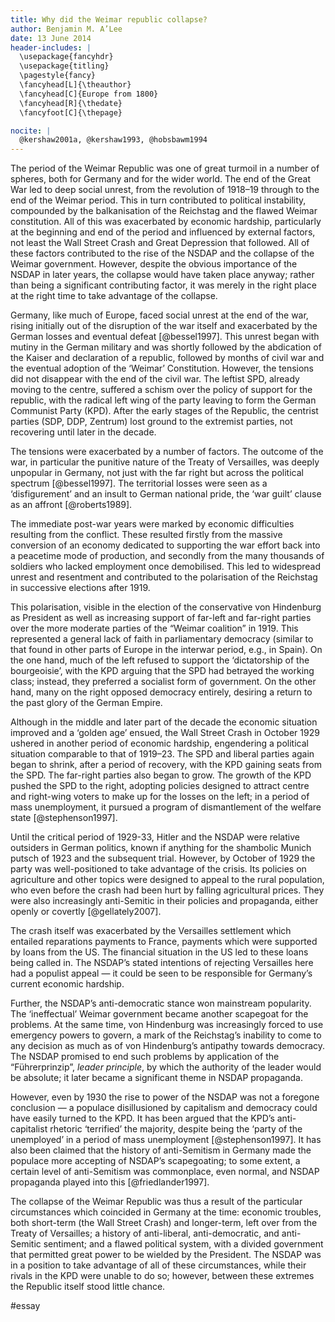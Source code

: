 ```yaml
---
title: Why did the Weimar republic collapse?
author: Benjamin M. A’Lee
date: 13 June 2014
header-includes: |
  \usepackage{fancyhdr}
  \usepackage{titling}
  \pagestyle{fancy}
  \fancyhead[L]{\theauthor}
  \fancyhead[C]{Europe from 1800}
  \fancyhead[R]{\thedate}
  \fancyfoot[C]{\thepage}

nocite: |
  @kershaw2001a, @kershaw1993, @hobsbawm1994
---
```


<!-- 54% average with first essay -->

The period of the Weimar Republic was one of great turmoil in a number of spheres, both for Germany and for the wider world. The end of the Great War led to deep social unrest, from the revolution of 1918–19 through to the end of the Weimar period. This in turn contributed to political instability, compounded by the balkanisation of the Reichstag and the flawed Weimar constitution. All of this was exacerbated by economic hardship, particularly at the beginning and end of the period and influenced by external factors, not least the Wall Street Crash and Great Depression that followed. All of these factors contributed to the rise of the NSDAP and the collapse of the Weimar government. However, despite the obvious importance of the NSDAP in later years, the collapse would have taken place anyway; rather than being a significant contributing factor, it was merely in the right place at the right time to take advantage of the collapse.

Germany, like much of Europe, faced social unrest at the end of the war, rising initially out of the disruption of the war itself and exacerbated by the German losses and eventual defeat [@bessel1997]. This unrest began with mutiny in the German military and was shortly followed by the abdication of the Kaiser and declaration of a republic, followed by months of civil war and the eventual adoption of the ‘Weimar’ Constitution. However, the tensions did not disappear with the end of the civil war. The leftist SPD, already moving to the centre, suffered a schism over the policy of support for the republic, with the radical left wing of the party leaving to form the German Communist Party (KPD). After the early stages of the Republic, the centrist parties (SDP, DDP, Zentrum) lost ground to the extremist parties, not recovering until later in the decade.

The tensions were exacerbated by a number of factors. The outcome of the war, in particular the punitive nature of the Treaty of Versailles, was deeply unpopular in Germany, not just with the far right but across the political spectrum [@bessel1997]. The territorial losses were seen as a ‘disfigurement’ and an insult to German national pride, the ‘war guilt’ clause as an affront [@roberts1989].

The immediate post-war years were marked by economic difficulties resulting from the conflict. These resulted firstly from the massive conversion of an economy dedicated to supporting the war effort back into a peacetime mode of production, and secondly from the many thousands of soldiers who lacked employment once demobilised. This led to widespread unrest and resentment and contributed to the polarisation of the Reichstag in successive elections after 1919.

This polarisation, visible in the election of the conservative von Hindenburg as President as well as increasing support of far-left and far-right parties over the more moderate parties of the “Weimar coalition” in 1919. This represented a general lack of faith in parliamentary democracy (similar to that found in other parts of Europe in the interwar period, e.g., in Spain). On the one hand, much of the left refused to support the ‘dictatorship of the bourgeoisie’, with the KPD arguing that the SPD had betrayed the working class; instead, they preferred a socialist form of government. On the other hand, many on the right opposed democracy entirely, desiring a return to the past glory of the German Empire.

Although in the middle and later part of the decade the economic situation improved and a ‘golden age’ ensued, the Wall Street Crash in October 1929 ushered in another period of economic hardship, engendering a political situation comparable to that of 1919–23. The SPD and liberal parties again began to shrink, after a period of recovery, with the KPD gaining seats from the SPD. The far-right parties also began to grow. The growth of the KPD pushed the SPD to the right, adopting policies designed to attract centre and right-wing voters to make up for the losses on the left; in a period of mass unemployment, it pursued a program of dismantlement of the welfare state [@stephenson1997].

Until the critical period of 1929-33, Hitler and the NSDAP were relative outsiders in German politics, known if anything for the shambolic Munich putsch of 1923 and the subsequent trial. However, by October of 1929 the party was well-positioned to take advantage of the crisis. Its policies on agriculture and other topics were designed to appeal to the rural population, who even before the crash had been hurt by falling agricultural prices. They were also increasingly anti-Semitic in their policies and propaganda, either openly or covertly [@gellately2007].

The crash itself was exacerbated by the Versailles settlement which entailed reparations payments to France, payments which were supported by loans from the US. The financial situation in the US led to these loans being called in. The NSDAP’s stated intentions of rejecting Versailles here had a populist appeal — it could be seen to be responsible for Germany’s current economic hardship.

Further, the NSDAP’s anti-democratic stance won mainstream popularity. The ‘ineffectual’ Weimar government became another scapegoat for the problems. At the same time, von Hindenburg was increasingly forced to use emergency powers to govern, a mark of the Reichstag’s inability to come to any decision as much as of von Hindenburg’s antipathy towards democracy. The NSDAP promised to end such problems by application of the “Führerprinzip”, _leader principle_, by which the authority of the leader would be absolute; it later became a significant theme in NSDAP propaganda.

However, even by 1930 the rise to power of the NSDAP was not a foregone conclusion — a populace disillusioned by capitalism and democracy could have easily turned to the KPD. It has been argued that the KPD’s anti-capitalist rhetoric ‘terrified’ the majority, despite being the ‘party of the unemployed’ in a period of mass unemployment [@stephenson1997]. It has also been claimed that the history of anti-Semitism in Germany made the populace more accepting of NSDAP’s scapegoating; to some extent, a certain level of anti-Semitism was commonplace, even normal, and NSDAP propaganda played into this [@friedlander1997].

The collapse of the Weimar Republic was thus a result of the particular circumstances which coincided in Germany at the time: economic troubles, both short-term (the Wall Street Crash) and longer-term, left over from the Treaty of Versailles; a history of anti-liberal, anti-democratic, and anti-Semitic sentiment; and a flawed political system, with a divided government that permitted great power to be wielded by the President. The NSDAP was in a position to take advantage of all of these circumstances, while their rivals in the KPD were unable to do so; however, between these extremes the Republic itself stood little chance.

#essay
